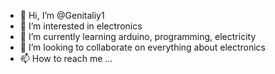 - 👋 Hi, I’m @Genitaliy1
- 👀 I’m interested in electronics 
- 🌱 I’m currently learning arduino, programming, electricity 
- 💞️ I’m looking to collaborate on everything about electronics 
- 📫 How to reach me ...

<!---
Genitaliy1/Genitaliy1 is a ✨ special ✨ repository because its `README.md` (this file) appears on your GitHub profile.
You can click the Preview link to take a look at your changes.
--->
